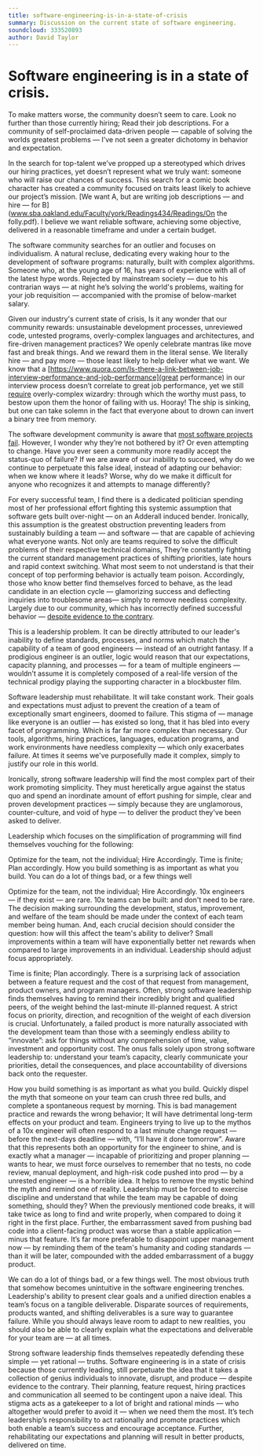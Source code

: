 ```yaml
---
title: software-engineering-is-in-a-state-of-crisis
summary: Discussion on the current state of software engineering.
soundcloud: 333520893
author: David Taylor
---
```


# Software engineering is in a state of crisis. 

To make matters worse, the community doesn’t seem to care. Look no further than those currently hiring; Read their job descriptions. For a community of self-proclaimed data-driven people — capable of solving the worlds greatest problems — I’ve not seen a greater dichotomy in behavior and expectation. 

In the search for top-talent we’ve propped up a stereotyped which drives our hiring practices, yet doesn’t represent what we truly want: someone who will raise our chances of success. This search for a comic book character has created a community focused on traits least likely to achieve our project’s mission.  [We want A, but are writing job descriptions — and hire — for B](www.sba.oakland.edu/Faculty/york/Readings434/Readings/On the folly.pdf). I believe we want reliable software, achieving some objective, delivered in a reasonable timeframe and under a certain budget. 

The software community searches for an outlier and focuses on individualism. A natural recluse, dedicating every waking hour to the development of software programs: naturally, built with complex algorithms. Someone who, at the young age of 16, has years of experience with all of the latest hype words. Rejected by mainstream society — due to his contrarian ways — at night he’s solving the world's problems, waiting for your job requisition — accompanied with the promise of below-market salary. 

Given our industry's current state of crisis, Is it any wonder that our community rewards: unsustainable development processes, unreviewed code, untested programs, overly-complex languages and architectures, and fire-driven management practices? We openly celebrate mantras like move fast and break things. And we reward them in the literal sense. We literally hire — and pay more — those least likely to help deliver what we want. We know that a [https://www.quora.com/Is-there-a-link-between-job-interview-performance-and-job-performance](great performance) in our interview process doesn’t correlate to great job performance, yet we still [require](https://hired.com/blog/employers/whiteboard-interview-alternatives/) overly-complex wizardry: through which the worthy must pass, to bestow upon them the honor of failing with us. Hooray! The ship is sinking, but one can take solemn in the fact that everyone about to drown can invert a binary tree from memory. 

The software development community is aware that [most software projects fail](https://www.projectsmart.co.uk/white-papers/chaos-report.pdf). However, I wonder why they’re not bothered by it? Or even attempting to change. Have you ever seen a community more readily accept the status-quo of failure? If we are aware of our inability to succeed, why do we continue to perpetuate this false ideal, instead of adapting our behavior: when we know where it leads? Worse, why do we make it difficult for anyone who recognizes it and attempts to manage differently? 

For every successful team, I find there is a dedicated politician spending most of her professional effort fighting this systemic assumption that software gets built over-night — on an Adderall induced bender.  Ironically, this assumption is the greatest obstruction preventing leaders from sustainably building a team — and software — that are capable of achieving what everyone wants. Not only are teams required to solve the difficult problems of their respective technical domains, They’re constantly fighting the current standard management practices of shifting priorities, late hours and rapid context switching. What most seem to not understand is that their concept of top performing behavior is actually team poison. Accordingly, those who know better find themselves forced to behave, as the lead candidate in an election cycle — glamorizing success and deflecting inquiries into troublesome areas— simply to remove needless complexity. Largely due to our community, which has incorrectly defined successful behavior — [despite evidence to the contrary](https://www.inc.com/robin-camarote/google-says-these-5-characteristics-can-make-or-br.html).  

This is a leadership problem. It can be directly attributed to our leader's inability to define standards, processes, and norms which match the capability of a team of good engineers — instead of an outright fantasy.  If a prodigious engineer is an outlier, logic would reason that our expectations, capacity planning, and processes — for a team of multiple engineers — wouldn’t assume it is completely composed of a real-life version of the technical prodigy playing the supporting character in a blockbuster film. 

Software leadership must rehabilitate. It will take constant work. Their goals and expectations must adjust to prevent the creation of a team of exceptionally smart engineers, doomed to failure. This stigma of — manage like everyone is an outlier — has existed so long, that it has bled into every facet of programming. Which is far far more complex than necessary. Our tools, algorithms, hiring practices, languages, education programs, and work environments have needless complexity — which only exacerbates failure. At times it seems we've purposefully made it complex, simply to justify our role in this world. 

Ironically, strong software leadership will find the most complex part of their work promoting simplicity. They must heretically argue against the status quo and spend an inordinate amount of effort pushing for simple, clear and proven development practices — simply because they are unglamorous, counter-culture, and void of hype — to deliver the product they've been asked to deliver. 

Leadership which focuses on the simplification of programming will find themselves vouching for the following: 

Optimize for the team, not the individual; Hire Accordingly. 
Time is finite; Plan accordingly.
How you build something is as important as what you build.
You can do a lot of things bad, or a few things well  


Optimize for the team, not the individual; Hire Accordingly. 10x engineers — if they exist — are rare. 10x teams can be built: and don't need to be rare. The decision making surrounding the development, status, improvement, and welfare of the team should be made under the context of each team member being human. And, each crucial decision should consider the question: how will this affect the team's ability to deliver? Small improvements within a team will have exponentially better net rewards when compared to large improvements in an individual. Leadership should adjust focus appropriately. 

Time is finite; Plan accordingly. There is a surprising lack of association between a feature request and the cost of that request from management, product owners, and program managers. Often, strong software leadership finds themselves having to remind their incredibly bright and qualified peers, of the weight behind the last-minute ill-planned request.  A strict focus on priority, direction, and recognition of the weight of each diversion is crucial. Unfortunately, a failed product is more naturally associated with the development team than those with a seemingly endless ability to “innovate”: ask for things without any comprehension of time, value, investment and opportunity cost. The onus falls solely upon strong software leadership to: understand your team’s capacity, clearly communicate your priorities, detail the consequences, and place accountability of diversions back onto the requester. 

How you build something is as important as what you build. Quickly dispel the myth that someone on your team can crush three red bulls, and complete a spontaneous request by morning. This is bad management practice and rewards the wrong behavior; It will have detrimental long-term effects on your product and team. Engineers trying to live up to the mythos of a 10x engineer will often respond to a last minute change request — before the next-days deadline — with, “I’ll have it done tomorrow”. Aware that this represents both an opportunity for the engineer to shine, and is exactly what a manager — incapable of prioritizing and proper planning — wants to hear, we must force ourselves to remember that no tests, no code review, manual deployment, and high-risk code pushed into prod — by a unrested engineer — is a horrible idea. It helps to remove the mystic behind the myth and remind one of reality. Leadership must be forced to exercise discipline and understand that while the team may be capable of doing something, should they?  When the previously mentioned code breaks, it will take twice as long to find and write properly, when compared to doing it right in the first place. Further, the embarrassment saved from pushing bad code into a client-facing product was worse than a stable application — minus that feature. It’s far more preferable to disappoint upper management now — by reminding them of the team's humanity and coding standards — than it will be later, compounded with the added embarrassment of a buggy product.  

We can do a lot of things bad, or a few things well. The most obvious truth that somehow becomes unintuitive in the software engineering trenches. Leadership's ability to present clear goals and a unified direction enables a team’s focus on a tangible deliverable. Disparate sources of requirements, products wanted, and shifting deliverables is a sure way to guarantee failure. While you should always leave room to adapt to new realities, you should also be able to clearly explain what the expectations and deliverable for your team are — at all times.  

Strong software leadership finds themselves repeatedly defending these simple — yet rational — truths. Software engineering is in a state of crisis because those currently leading, still perpetuate the idea that it takes a collection of genius individuals to innovate, disrupt, and produce — despite evidence to the contrary. Their planning, feature request, hiring practices and communication all seemed to be contingent upon a naive ideal. This stigma acts as a gatekeeper to a lot of bright and rational minds — who altogether would prefer to avoid it — when we need them the most. It’s tech leadership’s responsibility to act rationally and promote practices which both enable a team’s success and encourage acceptance. Further, rehabilitating our expectations and planning will result in better products, delivered on time. 
